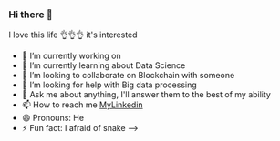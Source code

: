 ### Hi there 👋

I love this life 👌👌👌 it's interested 

- 🔭 I’m currently working on 
- 🌱 I’m currently learning about Data Science
- 👯 I’m looking to collaborate on Blockchain with someone 
- 🤔 I’m looking for help with Big data processing 
- 💬 Ask me about anything, I'll answer them to the best of my ability
- 📫 How to reach me [MyLinkedin](linkedin.com/in/trường-huy-lê-059ba41b8)
- 😄 Pronouns: He
- ⚡ Fun fact: I afraid of snake
-->
